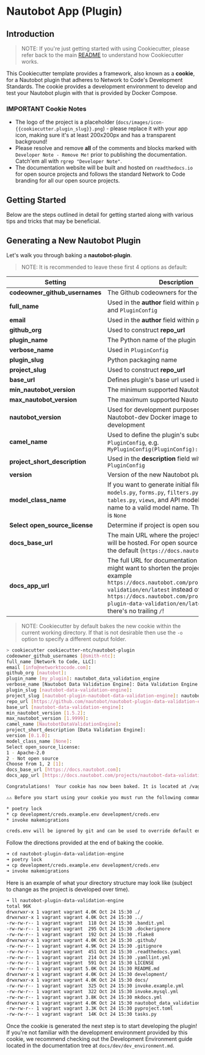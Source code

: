 # Nautobot App (Plugin)

## Introduction

> NOTE: If you're just getting started with using Cookiecutter, please refer back to the main [README](../README.md) to understand how Cookiecutter works.

This Cookiecutter template provides a framework, also known as a **cookie**, for a Nautobot plugin that adheres to Network to Code's Development Standards. The cookie provides a development environment to develop and test your Nautobot plugin with that is provided by Docker Compose.

### IMPORTANT Cookie Notes

- The logo of the project is a placeholder (`docs/images/icon-{{cookiecutter.plugin_slug}}.png`) - please replace it with your app icon, making sure it's at least 200x200px and has a transparent background!
- Please resolve and remove **all** of the comments and blocks marked with `Developer Note - Remove Me!` prior to publishing the documentation. Catch'em all with `rgrep "Developer Note"`.
- The documentation website will be built and hosted on `readthedocs.io` for open source projects and follows the standard Network to Code branding for all our open source projects.

## Getting Started

Below are the steps outlined in detail for getting started along with various tips and tricks that may be beneficial.

## Generating a New Nautobot Plugin

Let's walk you through baking a **nautobot-plugin**.

> NOTE: It is recommended to leave these first 4 options as default:

| Setting | Description |
|-------- | ----------- |
| **codeowner_github_usernames** | The Github codeowners for the new plugin |
| **full_name** | Used in the **author** field within `pyproject.toml` and `PluginConfig` |
| **email** | Used in the **author** field within `pyproject.toml` |
| **github_org** | Used to construct **repo_url** |
| **plugin_name** | The Python name of the plugin |
| **verbose_name** | Used in `PluginConfig` |
| **plugin_slug** | Python packaging name |
| **project_slug** | Used to construct **repo_url** |
| **base_url** | Defines plugin's base url used in Nautobot |
| **min_nautobot_version** | The minimum supported Nautobot version |
| **max_nautobot_version** | The maximum supported Nautobot version |
| **nautobot_version** | Used for development purposes to decide with Nautobot-dev Docker image to use for development |
| **camel_name** | Used to define the plugin's subclassing of `PluginConfig`, e.g. `MyPluginConfig(PluginConfig):` |
| **project_short_description** | Used in the **description** field within `PluginConfig` |
| **version** | Version of the new Nautobot plugin |
| **model_class_name** | If you want to generate initial files, such as `models.py`, `forms.py`, `filters.py`, `navigation.py`, `tables.py`, `views`, and API models, initialize this name to a valid model name. The default value is `None` |
| **Select open_source_license** | Determine if project is open source or not |
| **docs_base_url**| The main URL where the project documentation will be hosted. For open source projects use the default (`https://docs.nautobot.com`). |
| **docs_app_url**| The full URL for documentation hosting. You might want to shorten the project alias, for example `https://docs.nautobot.com/projects/data-validation/en/latest` instead of `https://docs.nautobot.com/projects/nautobot-plugin-data-validation/en/latest`. Make sure there's no trailing `/`! |

> NOTE: Cookiecutter by default bakes the new cookie within the current working directory. If that is not desirable then use the `-o` option to specify a different output folder.

```bash
> cookiecutter cookiecutter-ntc/nautobot-plugin
codeowner_github_usernames [@smith-ntc]:
full_name [Network to Code, LLC]:
email [info@networktocode.com]:
github_org [nautobot]:
plugin_name [my_plugin]: nautobot_data_validation_engine
verbose_name [Nautobot Data Validation Engine]: Data Validation Engine
plugin_slug [nautobot-data-validation-engine]:
project_slug [nautobot-plugin-nautobot-data-validation-engine]: nautobot-plugin-data-validation-engine
repo_url [https://github.com/nautobot/nautobot-plugin-data-validation-engine]:
base_url [nautobot-data-validation-engine]:
min_nautobot_version [1.5.2]:
max_nautobot_version [1.9999]:
camel_name [NautobotDataValidationEngine]:
project_short_description [Data Validation Engine]:
version [0.1.0]:
model_class_name [None]:
Select open_source_license:
1 - Apache-2.0
2 - Not open source
Choose from 1, 2 [1]:
docs_base_url [https://docs.nautobot.com]:
docs_app_url [https://docs.nautobot.com/projects/nautobot-data-validation-engine/en/latest]: https://docs.nautobot.com/projects/data-validation/en/latest

Congratulations!  Your cookie has now been baked. It is located at /vagrant/nautobot-plugin-data-validation-engine.

⚠️⚠️ Before you start using your cookie you must run the following commands inside your cookie:

* poetry lock
* cp development/creds.example.env development/creds.env
* invoke makemigrations

creds.env will be ignored by git and can be used to override default environment variables.
```

Follow the directions provided at the end of baking the cookie.

```bash
➜ cd nautobot-plugin-data-validation-engine
➜ poetry lock
➜ cp development/creds.example.env development/creds.env
➜ invoke makemigrations
```

Here is an example of what your directory structure may look like (subject to change as the project is developed over time).

```bash
➜ ll nautobot-plugin-data-validation-engine
total 96K
drwxrwxr-x 1 vagrant vagrant 4.0K Oct 24 15:30 ./
drwxrwxr-x 1 vagrant vagrant 4.0K Oct 24 15:30 ../
-rw-rw-r-- 1 vagrant vagrant  118 Oct 24 15:30 .bandit.yml
-rw-rw-r-- 1 vagrant vagrant  295 Oct 24 15:30 .dockerignore
-rw-rw-r-- 1 vagrant vagrant  192 Oct 24 15:30 .flake8
drwxrwxr-x 1 vagrant vagrant 4.0K Oct 24 15:30 .github/
-rw-rw-r-- 1 vagrant vagrant 4.9K Oct 24 15:30 .gitignore
-rw-rw-r-- 1 vagrant vagrant  451 Oct 24 15:30 .readthedocs.yaml
-rw-rw-r-- 1 vagrant vagrant  214 Oct 24 15:30 .yamllint.yml
-rw-rw-r-- 1 vagrant vagrant  591 Oct 24 15:30 LICENSE
-rw-rw-r-- 1 vagrant vagrant 5.0K Oct 24 15:30 README.md
drwxrwxr-x 1 vagrant vagrant 4.0K Oct 24 15:30 development/
drwxrwxr-x 1 vagrant vagrant 4.0K Oct 24 15:30 docs/
-rw-rw-r-- 1 vagrant vagrant  325 Oct 24 15:30 invoke.example.yml
-rw-rw-r-- 1 vagrant vagrant  322 Oct 24 15:30 invoke.mysql.yml
-rw-rw-r-- 1 vagrant vagrant 3.8K Oct 24 15:30 mkdocs.yml
drwxrwxr-x 1 vagrant vagrant 4.0K Oct 24 15:30 nautobot_data_validation_engine/
-rw-rw-r-- 1 vagrant vagrant 3.3K Oct 24 15:30 pyproject.toml
-rw-rw-r-- 1 vagrant vagrant  14K Oct 24 15:30 tasks.py
```

Once the cookie is generated the next step is to start developing the plugin! If you're not familiar with the development environment provided by this cookie, we recommend checking out the Development Environment guide located in the documentation tree at `docs/dev/dev_environment.md`.
